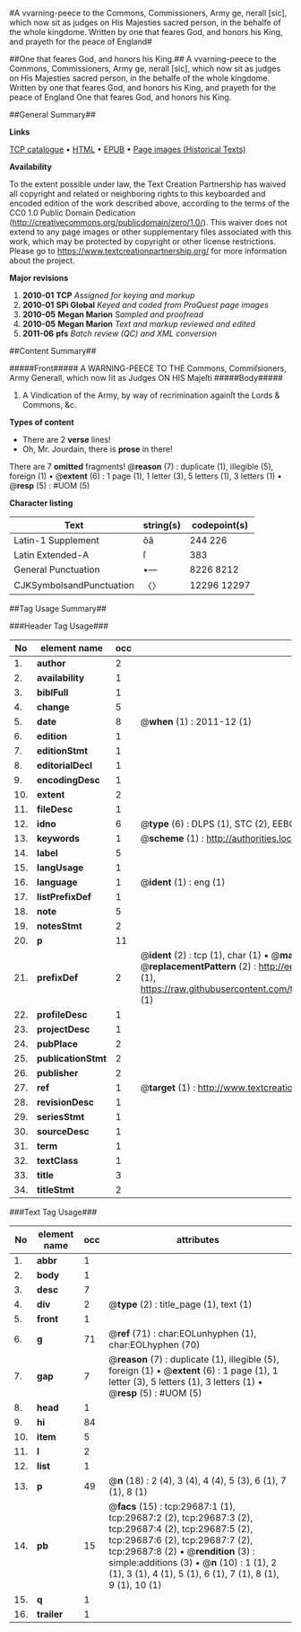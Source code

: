 #A vvarning-peece to the Commons, Commissioners, Army ge, nerall [sic], which now sit as judges on His Majesties sacred person, in the behalfe of the whole kingdome. Written by one that feares God, and honors his King, and prayeth for the peace of England#

##One that feares God, and honors his King.##
A vvarning-peece to the Commons, Commissioners, Army ge, nerall [sic], which now sit as judges on His Majesties sacred person, in the behalfe of the whole kingdome. Written by one that feares God, and honors his King, and prayeth for the peace of England
One that feares God, and honors his King.

##General Summary##

**Links**

[TCP catalogue](http://www.ota.ox.ac.uk/tcp/)  • 
[HTML](http://tei.it.ox.ac.uk/tcp/Texts-HTML/free/A67/A67666.html)  • 
[EPUB](http://tei.it.ox.ac.uk/tcp/Texts-EPUB/free/A67/A67666.epub) • 
[Page images (Historical Texts)](https://historicaltexts.jisc.ac.uk/eebo-99825307e)

**Availability**

To the extent possible under law, the Text Creation Partnership has waived all copyright and related or neighboring rights to this keyboarded and encoded edition of the work described above, according to the terms of the CC0 1.0 Public Domain Dedication (http://creativecommons.org/publicdomain/zero/1.0/). This waiver does not extend to any page images or other supplementary files associated with this work, which may be protected by copyright or other license restrictions. Please go to https://www.textcreationpartnership.org/ for more information about the project.

**Major revisions**

1. __2010-01__ __TCP__ *Assigned for keying and markup*
1. __2010-01__ __SPi Global__ *Keyed and coded from ProQuest page images*
1. __2010-05__ __Megan Marion__ *Sampled and proofread*
1. __2010-05__ __Megan Marion__ *Text and markup reviewed and edited*
1. __2011-06__ __pfs__ *Batch review (QC) and XML conversion*

##Content Summary##

#####Front#####
A WARNING-PEECE TO THE Commons, Commiſsioners, Army Generall, which now ſit as Judges ON HIS Majeſti
#####Body#####

1. A Vindication of the Army, by way of recrimination againſt the Lords & Commons, &c.

**Types of content**

  * There are 2 **verse** lines!
  * Oh, Mr. Jourdain, there is **prose** in there!

There are 7 **omitted** fragments! 
 @__reason__ (7) : duplicate (1), illegible (5), foreign (1)  •  @__extent__ (6) : 1 page (1), 1 letter (3), 5 letters (1), 3 letters (1)  •  @__resp__ (5) : #UOM (5)

**Character listing**


|Text|string(s)|codepoint(s)|
|---|---|---|
|Latin-1 Supplement|ôâ|244 226|
|Latin Extended-A|ſ|383|
|General Punctuation|•—|8226 8212|
|CJKSymbolsandPunctuation|〈〉|12296 12297|

##Tag Usage Summary##

###Header Tag Usage###

|No|element name|occ|attributes|
|---|---|---|---|
|1.|__author__|2||
|2.|__availability__|1||
|3.|__biblFull__|1||
|4.|__change__|5||
|5.|__date__|8| @__when__ (1) : 2011-12 (1)|
|6.|__edition__|1||
|7.|__editionStmt__|1||
|8.|__editorialDecl__|1||
|9.|__encodingDesc__|1||
|10.|__extent__|2||
|11.|__fileDesc__|1||
|12.|__idno__|6| @__type__ (6) : DLPS (1), STC (2), EEBO-CITATION (1), PROQUEST (1), VID (1)|
|13.|__keywords__|1| @__scheme__ (1) : http://authorities.loc.gov/ (1)|
|14.|__label__|5||
|15.|__langUsage__|1||
|16.|__language__|1| @__ident__ (1) : eng (1)|
|17.|__listPrefixDef__|1||
|18.|__note__|5||
|19.|__notesStmt__|2||
|20.|__p__|11||
|21.|__prefixDef__|2| @__ident__ (2) : tcp (1), char (1)  •  @__matchPattern__ (2) : ([0-9\-]+):([0-9IVX]+) (1), (.+) (1)  •  @__replacementPattern__ (2) : http://eebo.chadwyck.com/downloadtiff?vid=$1&page=$2 (1), https://raw.githubusercontent.com/textcreationpartnership/Texts/master/tcpchars.xml#$1 (1)|
|22.|__profileDesc__|1||
|23.|__projectDesc__|1||
|24.|__pubPlace__|2||
|25.|__publicationStmt__|2||
|26.|__publisher__|2||
|27.|__ref__|1| @__target__ (1) : http://www.textcreationpartnership.org/docs/. (1)|
|28.|__revisionDesc__|1||
|29.|__seriesStmt__|1||
|30.|__sourceDesc__|1||
|31.|__term__|1||
|32.|__textClass__|1||
|33.|__title__|3||
|34.|__titleStmt__|2||


###Text Tag Usage###

|No|element name|occ|attributes|
|---|---|---|---|
|1.|__abbr__|1||
|2.|__body__|1||
|3.|__desc__|7||
|4.|__div__|2| @__type__ (2) : title_page (1), text (1)|
|5.|__front__|1||
|6.|__g__|71| @__ref__ (71) : char:EOLunhyphen (1), char:EOLhyphen (70)|
|7.|__gap__|7| @__reason__ (7) : duplicate (1), illegible (5), foreign (1)  •  @__extent__ (6) : 1 page (1), 1 letter (3), 5 letters (1), 3 letters (1)  •  @__resp__ (5) : #UOM (5)|
|8.|__head__|1||
|9.|__hi__|84||
|10.|__item__|5||
|11.|__l__|2||
|12.|__list__|1||
|13.|__p__|49| @__n__ (18) : 2 (4), 3 (4), 4 (4), 5 (3), 6 (1), 7 (1), 8 (1)|
|14.|__pb__|15| @__facs__ (15) : tcp:29687:1 (1), tcp:29687:2 (2), tcp:29687:3 (2), tcp:29687:4 (2), tcp:29687:5 (2), tcp:29687:6 (2), tcp:29687:7 (2), tcp:29687:8 (2)  •  @__rendition__ (3) : simple:additions (3)  •  @__n__ (10) : 1 (1), 2 (1), 3 (1), 4 (1), 5 (1), 6 (1), 7 (1), 8 (1), 9 (1), 10 (1)|
|15.|__q__|1||
|16.|__trailer__|1||
